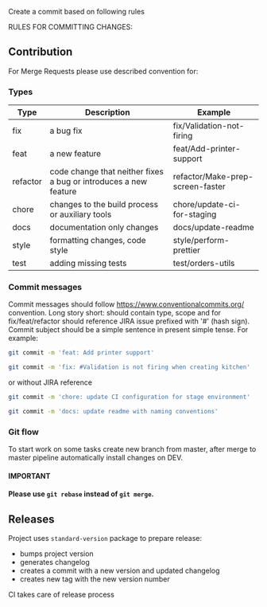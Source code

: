 Create a commit based on following rules


RULES FOR COMMITTING CHANGES:

## Contribution

For Merge Requests please use described convention for:

### Types

| Type     | Description                                                      | Example                          |
| -------- | ---------------------------------------------------------------- |----------------------------------|
| fix      | a bug fix                                                        | fix/Validation-not-firing        |
| feat     | a new feature                                                    | feat/Add-printer-support         |
| refactor | code change that neither fixes a bug or introduces a new feature | refactor/Make-prep-screen-faster |
| chore    | changes to the build process or auxiliary tools                  | chore/update-ci-for-staging      |
| docs     | documentation only changes                                       | docs/update-readme               |
| style    | formatting changes, code style                                   | style/perform-prettier           |
| test     | adding missing tests                                             | test/orders-utils                |

### Commit messages

Commit messages should follow <https://www.conventionalcommits.org/> convention.
Long story short: should contain type, scope and for fix/feat/refactor should reference JIRA issue prefixed with '#' (hash sign).
Commit subject should be a simple sentence in present simple tense. For example:

```bash
git commit -m 'feat: Add printer support'

git commit -m 'fix: #Validation is not firing when creating kitchen'
```

or without JIRA reference

```bash
git commit -m 'chore: update CI configuration for stage environment'

git commit -m 'docs: update readme with naming conventions'
```
### Git flow
To start work on some tasks create new branch from master, after merge to master pipeline automatically install changes on DEV.
#### IMPORTANT
#### Please use `git rebase` instead of `git merge`.

## Releases

Project uses `standard-version` package to prepare release:

- bumps project version
- generates changelog
- creates a commit with a new version and updated changelog
- creates new tag with the new version number

CI takes care of release process
